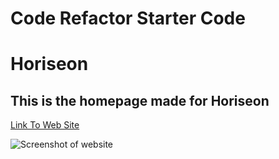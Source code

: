 # Code Refactor Starter Code

# Horiseon
## This is the homepage made for Horiseon

[Link To Web Site](https://jasonmcgill.github.io/Horiseon/)

![Screenshot of website](./assets/images/Horiseon-Screenshot)
